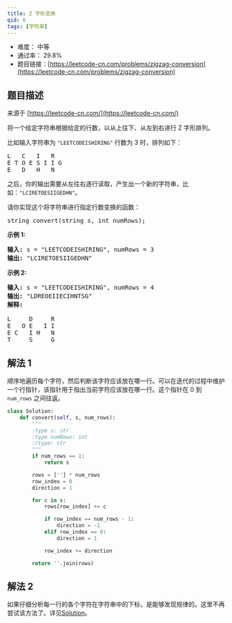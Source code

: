 ```yaml
---
title: Z 字形变换
qid: 6
tags: [字符串]
---
```



- 难度： 中等
- 通过率： 29.8%
- 题目链接：[https://leetcode-cn.com/problems/zigzag-conversion](https://leetcode-cn.com/problems/zigzag-conversion)


## 题目描述

来源于 [https://leetcode-cn.com/](https://leetcode-cn.com/)

<p>将一个给定字符串根据给定的行数，以从上往下、从左到右进行&nbsp;Z 字形排列。</p>

<p>比如输入字符串为 <code>&quot;LEETCODEISHIRING&quot;</code>&nbsp;行数为 3 时，排列如下：</p>

<pre>L   C   I   R
E T O E S I I G
E   D   H   N
</pre>

<p>之后，你的输出需要从左往右逐行读取，产生出一个新的字符串，比如：<code>&quot;LCIRETOESIIGEDHN&quot;</code>。</p>

<p>请你实现这个将字符串进行指定行数变换的函数：</p>

<pre>string convert(string s, int numRows);</pre>

<p><strong>示例&nbsp;1:</strong></p>

<pre><strong>输入:</strong> s = &quot;LEETCODEISHIRING&quot;, numRows = 3
<strong>输出:</strong> &quot;LCIRETOESIIGEDHN&quot;
</pre>

<p><strong>示例&nbsp;2:</strong></p>

<pre><strong>输入:</strong> s = &quot;LEETCODEISHIRING&quot;, numRows =&nbsp;4
<strong>输出:</strong>&nbsp;&quot;LDREOEIIECIHNTSG&quot;
<strong>解释:</strong>

L     D     R
E   O E   I I
E C   I H   N
T     S     G</pre>



## 解法 1

顺序地遍历每个字符，然后判断该字符应该放在哪一行。可以在迭代的过程中维护一个行指针，该指针用于指出当前字符应该放在哪一行。这个指针在 0 到 `num_rows` 之间往返。

```python
class Solution:
    def convert(self, s, num_rows):
        """
        :type s: str
        :type numRows: int
        :rtype: str
        """
        if num_rows == 1:
            return s

        rows = [''] * num_rows
        row_index = 0
        direction = 1

        for c in s:
            rows[row_index] += c

            if row_index == num_rows - 1:
                direction = -1
            elif row_index == 0:
                direction = 1

            row_index += direction

        return ''.join(rows)
```

## 解法 2

如果仔细分析每一行的各个字符在字符串中的下标，是能够发现规律的。这里不再尝试该方法了。详见[Solution](https://leetcode-cn.com/problems/zigzag-conversion/solution/)。